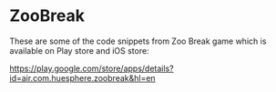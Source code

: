 # ZooBreak
These are some of the code snippets from Zoo Break game
which is available on Play store and iOS store:

https://play.google.com/store/apps/details?id=air.com.huesphere.zoobreak&hl=en
